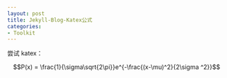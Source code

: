 ```yaml
---
layout: post
title: Jekyll-Blog-Katex公式
categories:
- Toolkit
---
```


尝试 katex：

$$P(x) = \frac{1}{\sigma\sqrt{2\pi}}e^{-\frac{(x-\mu)^2}{2\sigma ^2}}$$
